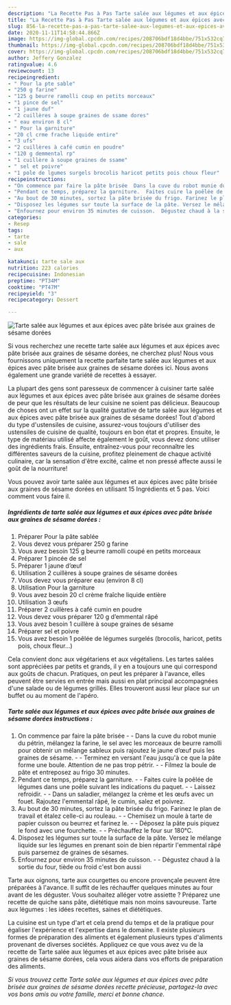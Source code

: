 ```yaml
---
description: "La Recette Pas à Pas Tarte salée aux légumes et aux épices avec pâte brisée aux graines de sésame dorées"
title: "La Recette Pas à Pas Tarte salée aux légumes et aux épices avec pâte brisée aux graines de sésame dorées"
slug: 856-la-recette-pas-a-pas-tarte-salee-aux-legumes-et-aux-epices-avec-pate-brisee-aux-graines-de-sesame-dorees
date: 2020-11-11T14:58:44.866Z
image: https://img-global.cpcdn.com/recipes/208706bdf18d4bbe/751x532cq70/tarte-salee-aux-legumes-et-aux-epices-avec-pate-brisee-aux-graines-de-sesame-dorees-photo-principale-de-la-recette.jpg
thumbnail: https://img-global.cpcdn.com/recipes/208706bdf18d4bbe/751x532cq70/tarte-salee-aux-legumes-et-aux-epices-avec-pate-brisee-aux-graines-de-sesame-dorees-photo-principale-de-la-recette.jpg
cover: https://img-global.cpcdn.com/recipes/208706bdf18d4bbe/751x532cq70/tarte-salee-aux-legumes-et-aux-epices-avec-pate-brisee-aux-graines-de-sesame-dorees-photo-principale-de-la-recette.jpg
author: Jeffery Gonzalez
ratingvalue: 4.6
reviewcount: 13
recipeingredient:
- " Pour la pte sable"
- "250 g farine"
- "125 g beurre ramolli coup en petits morceaux"
- "1 pince de sel"
- "1 jaune duf"
- "2 cuillères à soupe graines de ssame dores"
- " eau environ 8 cl"
- " Pour la garniture"
- "20 cl crme frache liquide entire"
- "3 ufs"
- "2 cuillères à café cumin en poudre"
- "120 g demmental rp"
- "1 cuillère à soupe graines de ssame"
- " sel et poivre"
- "1 pole de lgumes surgels brocolis haricot petits pois choux fleur"
recipeinstructions:
- "On commence par faire la pâte brisée  Dans la cuve du robot munie du pétrin, mélangez la farine, le sel avec les morceaux de beurre ramolli pour obtenir un mélange sableux puis rajoutez le jaune d’œuf puis les graines de sésame.  Terminez en versant l&#39;eau jusqu&#39;à ce que la pâte forme une boule. Attention de ne pas trop pétrir.  Filmez la boule de pâte et entreposez au frigo 30 minutes."
- "Pendant ce temps, préparez la garniture.  Faites cuire la poêlée de légumes dans une poêle suivant les indications du paquet.  Laissez refroidir.  Dans un saladier, mélangez la crème et les œufs avec un fouet. Rajoutez l&#39;emmental râpé, le cumin, salez et poivrez."
- "Au bout de 30 minutes, sortez la pâte brisée du frigo. Farinez le plan de travail et étalez celle-ci au rouleau.  Chemisez un moule à tarte de papier cuisson ou beurrez et farinez le.  Déposez la pâte puis piquez le fond avec une fourchette.  Préchauffez le four sur 180°C."
- "Disposez les légumes sur toute la surface de la pâte. Versez le mélange liquide sur les légumes en prenant soin de bien répartir l&#39;emmental râpé puis parsemez de graines de sésames."
- "Enfournez pour environ 35 minutes de cuisson.  Dégustez chaud à la sortie du four, tiède ou froid c&#39;est bon aussi"
categories:
- Resep
tags:
- tarte
- sale
- aux

katakunci: tarte sale aux 
nutrition: 223 calories
recipecuisine: Indonesian
preptime: "PT34M"
cooktime: "PT47M"
recipeyield: "3"
recipecategory: Dessert

---
```



![Tarte salée aux légumes et aux épices avec pâte brisée aux graines de sésame dorées](https://img-global.cpcdn.com/recipes/208706bdf18d4bbe/751x532cq70/tarte-salee-aux-legumes-et-aux-epices-avec-pate-brisee-aux-graines-de-sesame-dorees-photo-principale-de-la-recette.jpg)

Si vous recherchez une recette tarte salée aux légumes et aux épices avec pâte brisée aux graines de sésame dorées, ne cherchez plus! Nous vous fournissons uniquement la recette parfaite tarte salée aux légumes et aux épices avec pâte brisée aux graines de sésame dorées ici. Nous avons également une grande variété de recettes à essayer.

La plupart des gens sont paresseux de commencer à cuisiner tarte salée aux légumes et aux épices avec pâte brisée aux graines de sésame dorées de peur que les résultats de leur cuisine ne soient pas délicieux. Beaucoup de choses ont un effet sur la qualité gustative de tarte salée aux légumes et aux épices avec pâte brisée aux graines de sésame dorées! Tout d'abord du type d'ustensiles de cuisine, assurez-vous toujours d'utiliser des ustensiles de cuisine de qualité, toujours en bon état et propres. Ensuite, le type de matériau utilisé affecte également le goût, vous devez donc utiliser des ingrédients frais. Ensuite, entraînez-vous pour reconnaître les différentes saveurs de la cuisine, profitez pleinement de chaque activité culinaire, car la sensation d'être excité, calme et non pressé affecte aussi le goût de la nourriture!

<!--inarticleads1-->

Vous pouvez avoir tarte salée aux légumes et aux épices avec pâte brisée aux graines de sésame dorées en utilisant 15 Ingrédients et 5 pas. Voici comment vous faire il.

##### Ingrédients de tarte salée aux légumes et aux épices avec pâte brisée aux graines de sésame dorées :

1. Préparer  Pour la pâte sablée
1. Vous devez vous préparer 250 g farine
1. Vous avez besoin 125 g beurre ramolli coupé en petits morceaux
1. Préparer 1 pincée de sel
1. Préparer 1 jaune d’œuf
1. Utilisation 2 cuillères à soupe graines de sésame dorées
1. Vous devez vous préparer  eau (environ 8 cl)
1. Utilisation  Pour la garniture
1. Vous avez besoin 20 cl crème fraîche liquide entière
1. Utilisation 3 œufs
1. Préparer 2 cuillères à café cumin en poudre
1. Vous devez vous préparer 120 g d’emmental râpé
1. Vous avez besoin 1 cuillère à soupe graines de sésame
1. Préparer  sel et poivre
1. Vous avez besoin 1 poêlée de légumes surgelés (brocolis, haricot, petits pois, choux fleur...)


Cela convient donc aux végétariens et aux végétaliens. Les tartes salées sont appréciées par petits et grands, il y en a toujours une qui correspond aux goûts de chacun. Pratiques, on peut les préparer à l&#39;avance, elles peuvent être servies en entrée mais aussi en plat principal accompagnées d&#39;une salade ou de légumes grillés. Elles trouveront aussi leur place sur un buffet ou au moment de l&#39;apéro. 

<!--inarticleads2-->

##### Tarte salée aux légumes et aux épices avec pâte brisée aux graines de sésame dorées instructions :

1. On commence par faire la pâte brisée -  - Dans la cuve du robot munie du pétrin, mélangez la farine, le sel avec les morceaux de beurre ramolli pour obtenir un mélange sableux puis rajoutez le jaune d’œuf puis les graines de sésame. -  - Terminez en versant l&#39;eau jusqu&#39;à ce que la pâte forme une boule. Attention de ne pas trop pétrir. -  - Filmez la boule de pâte et entreposez au frigo 30 minutes.
1. Pendant ce temps, préparez la garniture. -  - Faites cuire la poêlée de légumes dans une poêle suivant les indications du paquet. -  - Laissez refroidir. -  - Dans un saladier, mélangez la crème et les œufs avec un fouet. Rajoutez l&#39;emmental râpé, le cumin, salez et poivrez.
1. Au bout de 30 minutes, sortez la pâte brisée du frigo. Farinez le plan de travail et étalez celle-ci au rouleau. -  - Chemisez un moule à tarte de papier cuisson ou beurrez et farinez le. -  - Déposez la pâte puis piquez le fond avec une fourchette. -  - Préchauffez le four sur 180°C.
1. Disposez les légumes sur toute la surface de la pâte. Versez le mélange liquide sur les légumes en prenant soin de bien répartir l&#39;emmental râpé puis parsemez de graines de sésames.
1. Enfournez pour environ 35 minutes de cuisson. -  - Dégustez chaud à la sortie du four, tiède ou froid c&#39;est bon aussi


Tarte aux oignons, tarte aux courgettes ou encore provençale peuvent être préparées à l&#39;avance. Il suffit de les réchauffer quelques minutes au four avant de les déguster. Vous souhaitez alléger votre assiette ? Préparez une recette de quiche sans pâte, diététique mais non moins savoureuse. Tarte aux légumes : les idées recettes, saines et diététiques. 

<!--inarticleads1-->

<p>
La cuisine est un type d'art et cela prend du temps et de la pratique pour égaliser l'expérience et l'expertise dans le domaine. Il existe plusieurs formes de préparation des aliments et également plusieurs types d'aliments provenant de diverses sociétés. Appliquez ce que vous avez vu de la recette de Tarte salée aux légumes et aux épices avec pâte brisée aux graines de sésame dorées, cela vous aidera dans vos efforts de préparation des aliments.
</p>

<p>
<i>Si vous trouvez cette Tarte salée aux légumes et aux épices avec pâte brisée aux graines de sésame dorées recette précieuse, partagez-la avec vos bons amis ou votre famille, merci et bonne chance.</i>
</p>
